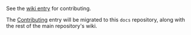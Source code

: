 See the [wiki entry](https://github.com/seattle-uat/civiform/wiki/Contributing) for contributing.

The [Contributing](https://github.com/seattle-uat/civiform/wiki/Contributing) entry will be migrated to this `docs` repository, along with the rest of the main repository's wiki.
